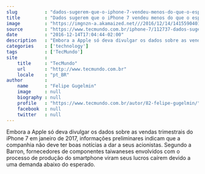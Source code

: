 ```yaml
---
slug          : "dados-sugerem-que-o-iphone-7-vendeu-menos-do-que-o-esperado-neste-trimestre"
title         : "Dados sugerem que o iPhone 7 vendeu menos do que o esperado neste trimestre"
image         : "https://imgnzn-a.akamaized.net///2016/12/14/14155904015235-t1200x480.jpg"
source        : "https://www.tecmundo.com.br/iphone-7/112737-dados-sugerem-iphone-7-vendeu-que-o-esperado-trimestre.htm"
date          : "2016-12-14T17:04:44-02:00"
description   : "Embora a Apple só deva divulgar os dados sobre as vendas trimestrais do iPhone 7 em janeiro de 2017, informações preliminares indicam que a companhia não deve ter boas notícias a dar a seus acionistas. Segundo a Barron, fornecedores de componentes taiwaneses envolvidos com o processo de produção do smartphone viram seus lucros caírem devido a uma demanda abaixo do esperado."
categories    : ['technology']
tags          : ['TecMundo']
site          :
    title     : "TecMundo"
    url       : "http://www.tecmundo.com.br"
    locale    : "pt_BR"
author        :
    name      : "Felipe Gugelmin"
    image     : null
    biography : null
    profile   : "https://www.tecmundo.com.br/autor/82-felipe-gugelmin/"
    facebook  : null
    twitter   : null
---
```


Embora a Apple só deva divulgar os dados sobre as vendas trimestrais do iPhone 7 em janeiro de 2017, informações preliminares indicam que a companhia não deve ter boas notícias a dar a seus acionistas. Segundo a Barron, fornecedores de componentes taiwaneses envolvidos com o processo de produção do smartphone viram seus lucros caírem devido a uma demanda abaixo do esperado.
